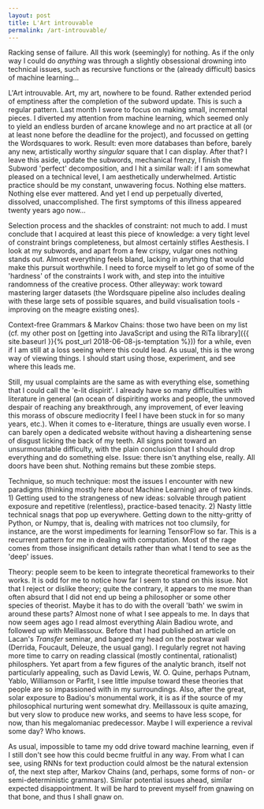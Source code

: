 ```yaml
---
layout: post
title: L'Art introuvable 
permalink: /art-introuvable/
---
```


Racking sense of failure. All this work (seemingly) for nothing. As if the only way I could do _anything_ was through a slightly obsessional drowning into technical issues, such as recursive functions or the (already difficult) basics of machine learning...


L'Art introuvable. Art, my art, nowhere to be found. Rather extended period of emptiness after the completion of the subword update. This is such a regular pattern. Last month I swore to focus on making small, incremental pieces. I diverted my attention from machine learning, which seemed only to yield an endless burden of arcane knowlege and no art practice at all (or at least none before the deadline for the project), and focussed on getting the Wordsquares to work. Result: even more databases than before, barely any new, artistically worthy _singular_ square that I can display. After that? I leave this aside, update the subwords, mechanical frenzy, I finish the Subword 'perfect' decomposition, and I hit a similar wall: if I am somewhat pleased on a technical level, I am aesthetically underwhelmed. Artistic practice should be my constant, unwavering focus. Nothing else matters. Nothing else ever mattered. And yet I end up perpetually diverted, dissolved, unaccomplished. The first symptoms of this illness appeared twenty years ago now...

Selection process and the shackles of constraint: not much to add. I must conclude that I acquired at least this piece of knowledge: a very tight level of constraint brings completeness, but almost certainly stifles Aesthesis. I look at my subwords, and apart from a few crispy, vulgar ones nothing stands out. Almost everything feels bland, lacking in anything that would make this pursuit worthwhile. I need to force myself to let go of some of the 'hardness' of the constraints I work with, and step into the intuitive randomness of the creative process. Other alleyway: work toward mastering larger datasets (the Wordsquare pipeline also includes dealing with these large sets of possible squares, and build visualisation tools - improving on the meagre existing ones).  

Context-free Grammars & Markov Chains: those two have been on my list (cf. my other post on [getting into JavaScript and using the RiTa library]({{ site.baseurl }}{% post_url 2018-06-08-js-temptation %})) for a while, even if I am still at a loss seeing where this could lead. As usual, this is the wrong way of viewing things. I should start using those, experiment, and see where this leads me. 

Still, my usual complaints are the same as with everything else, something that I could call the 'e-lit dispirit'. I already have so many difficulties with literature in general (an ocean of dispiriting works and people, the unmoved despair of reaching any breakthrough, any improvement, of ever leaving this morass of obscure mediocrity I feel I have been stuck in for so many years, etc.). When it comes to e-literature, things are usually even worse. I can barely open a dedicated website without having a disheartening sense of disgust licking the back of my teeth. All signs point toward an unsurmountable difficulty, with the plain conclusion that I should drop everything and do something else. Issue: there isn't anything else, really. All doors have been shut. Nothing remains but these zombie steps.

Technique, so much technique: most the issues I encounter with new paradigms (thinking mostly here about Machine Learning) are of two kinds. 1) Getting used to the strangeness of new ideas: solvable through patient exposure and repetitive (relentless), practice-based tenacity. 2) Nasty little technical snags that pop up everywhere. Getting down to the nitty-gritty of Python, or Numpy, that is, dealing with matrices not too clumsily, for instance, are the worst impediments for learning TensorFlow so far. This is a recurrent pattern for me in dealing with computation. Most of the rage comes from those insignificant details rather than what I tend to see as the 'deep' issues. 

Theory: people seem to be keen to integrate theoretical frameworks to their works. It is odd for me to notice how far I seem to stand on this issue. Not that I reject or dislike theory; quite the contrary, it appears to me more than often absurd that I did not end up being a philosopher or some other species of theorist. Maybe it has to do with the overall 'bath' we swim in around these parts? Almost none of what I see appeals to me. In days that now seem ages ago I read almost everything Alain Badiou wrote, and followed up with Meillassoux. Before that I had published an article on Lacan's _Transfer_ seminar, and banged my head on the postwar wall (Derrida, Foucault, Deleuze, the usual gang). I regularly regret not having more time to carry on reading classical (mostly continental, rationalist) philosphers. Yet apart from a few figures of the  analytic branch, itself not particularly appealing, such as David Lewis, W. O. Quine, perhaps Putnam, Yablo, Williamson or Parfit, I see little impulse toward these theories that people are so impassioned with in my surroundings. Also, after the great, solar exposure to Badiou's monumental work, it is as if the source of my philosophical nurturing went somewhat dry. Meillassoux is quite amazing, but very slow to produce new works, and seems to have less scope, for now, than his megalomaniac predecessor. Maybe I will experience a revival some day? Who knows.  

As usual, impossible to tame my odd drive toward machine learning, even if I still don't see how this could becme fruitful in any way. From what I can see, using RNNs for text production could almost be the natural extension of, the next step after, Markov Chains (and, perhaps, some forms of non- or semi-deterministic grammars). Similar potential issues ahead, similar expected disappointment. It will be hard to prevent myself from gnawing on that bone, and thus I shall gnaw on. 
